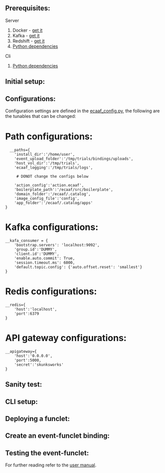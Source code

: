 ## Prerequisites:

Server
  1. Docker - [get it](https://docs.docker.com/install/)
  2. Kafka - [get it](https://kafka.apache.org/quickstart)
  3. Redshift - [get it](https://redis.io/topics/quickstart)
  4. [Python dependencies](/install/server/requirements.txt)

Cli
  1. [Python dependencies](/install/cli/requirements.txt)

## Initial setup:

## Configurations:

Configuration settings are defined in the [ecaaf_config.py](/src/core/dmisc/ecaaf_config.py), the following are the tunables that can be changed:

# Path configurations:
```
  __paths={
    'install_dir':'/home/user',
    'event_upload_folder':'/tmp/trials/bindings/uploads',
    'host_vol_dir':'/tmp/trials',
    'ecaaf_logging':'/tmp/trials/logs',
    
     # DONOT change the configs below
     
    'action_config':'action.ecaaf',
    'boilerplate_path':'/ecaaf/src/boilerplate',
    'domain_folder':'/ecaaf/.catalog',
    'image_config_file':'config',
    'app_folder':'/ecaaf/.catalog/apps'
}
```
# Kafka configurations:
```
__kafa_consumer = {
    'bootstrap.servers': 'localhost:9092',
    'group.id':'DUMMY',
    'client.id':'DUMMY',
    'enable.auto.commit': True,
    'session.timeout.ms': 6000,
    'default.topic.config': {'auto.offset.reset': 'smallest'}
}
```
# Redis configurations:
```
__redis={
    'host':'localhost',
    'port':6379
}
```
# API gateway configurations:
```
__apigateway={
    'host':'0.0.0.0',
    'port':5000,
    'secret':'skunksworks'
}
```
## Sanity test:

## CLI setup:

## Deploying a funclet:

## Create an event-funclet binding:

## Testing the event-funclet:

For further reading refer to the [user manual](/docs/manual/USERGUIDE.md).
